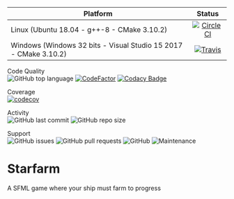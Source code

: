 <!-- @formatter:off -->
| Platform | Status |
|----------|:------:|
| Linux (Ubuntu 18.04 - g++-8 - CMake 3.10.2) | [![CircleCI](https://circleci.com/gh/TiphaineLAURENT/Starfarm/tree/master.svg?style=svg)](https://circleci.com/gh/TiphaineLAURENT/Starfarm/tree/master) |
| Windows (Windows 32 bits - Visual Studio 15 2017 - CMake 3.10.2) | [![Travis](https://travis-ci.com/TiphaineLAURENT/Starfarm.svg?branch=master)](https://travis-ci.com/TiphaineLAURENT/Starfarm) |

Code Quality<br>
![GitHub top language](https://img.shields.io/github/languages/top/TiphaineLAURENT/Starfarm.svg)
[![CodeFactor](https://www.codefactor.io/repository/github/tiphainelaurent/starfarm/badge)](https://www.codefactor.io/repository/github/tiphainelaurent/starfarm)
[![Codacy Badge](https://api.codacy.com/project/badge/Grade/2af3a96e70b54fd9af057836b4e54b10)](https://www.codacy.com/app/TiphaineLAURENT/Starfarm?utm_source=github.com&amp;utm_medium=referral&amp;utm_content=TiphaineLAURENT/Starfarm&amp;utm_campaign=Badge_Grade)

Coverage<br>
[![codecov](https://codecov.io/gh/TiphaineLAURENT/Starfarm/branch/master/graph/badge.svg)](https://codecov.io/gh/TiphaineLAURENT/Starfarm)

Activity<br>
![GitHub last commit](https://img.shields.io/github/last-commit/TiphaineLAURENT/Starfarm.svg)
![GitHub repo size](https://img.shields.io/github/repo-size/TiphaineLAURENT/Starfarm.svg)

Support<br>
![GitHub issues](https://img.shields.io/github/issues-raw/TiphaineLAURENT/Starfarm.svg)
![GitHub pull requests](https://img.shields.io/github/issues-pr-raw/TiphaineLAURENT/Starfarm.svg)
![GitHub](https://img.shields.io/github/license/TiphaineLAURENT/Starfarm.svg)
![Maintenance](https://img.shields.io/maintenance/yes/2020.svg)

# Starfarm

A SFML game where your ship must farm to progress

<!-- @formatter:on -->
